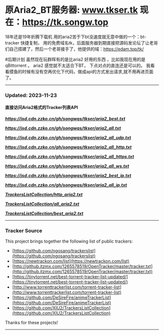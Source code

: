 # 原Aria2_BT服务器:  www.tkser.tk    现在：https://tk.songw.top
18年还是19年折腾下载机 用的aria2苦于下bt没速度就无意中做的一个：bt-tracker 快捷复制，
用的免费域名tk，后面服务器到期直接把源码发论坛了让老哥们自己搭建了，然后一个老哥接手了，他提供的域：https://edam.top/tk/

#后期计划
虽然现在玩群晖有的是比aria2 好用的东西 ，比如我现在用的是qBittorrent 。 
aria2 感觉就不太适合下BT， 下点对点的直连还是可以的。
我看看摸鱼的时候有没有空再优化下代码，做成api的方式发出请求,就不用再进页面了。

****
### Updated: 2023-11-23

#### 直接访问Aria2格式的Tracker列表API</h4>

_**https://jsd.cdn.zzko.cn/gh/songwqs/tkser/aria2_best.txt**_ 

_**https://jsd.cdn.zzko.cn/gh/songwqs/tkser/aria2_all.txt**_ 

_**https://jsd.cdn.zzko.cn/gh/songwqs/tkser/aria2_all_udp.txt**_ 

_**https://jsd.cdn.zzko.cn/gh/songwqs/tkser/aria2_all_http.txt**_ 

_**https://jsd.cdn.zzko.cn/gh/songwqs/tkser/aria2_all_https.txt**_ 

_**https://jsd.cdn.zzko.cn/gh/songwqs/tkser/aria2_all_ws.txt**_ 

_**https://jsd.cdn.zzko.cn/gh/songwqs/tkser/aria2_best_ip.txt**_ 

_**https://jsd.cdn.zzko.cn/gh/songwqs/tkser/aria2_all_ip.txt**_ 

_**[TrackersListCollection/http_aria2.txt](https://gitea.com/XIU2/TrackersListCollection/raw/branch/master/http_aria2.txt)**_

_**[TrackersListCollection/all_aria2.txt](https://gitea.com/XIU2/TrackersListCollection/raw/branch/master/all_aria2.txt)**_

_**[TrackersListCollection/best_aria2.txt](https://gitea.com/XIU2/TrackersListCollection/raw/branch/master/best_aria2.txt)**_


****
### Tracker Source

This project brings together the following list of public trackers:
* [https://github.com/ngosang/trackerslist](https://github.com/ngosang/trackerslist)
* [https://newtrackon.com/list](https://newtrackon.com/list)
* [http://github.itzmx.com/1265578519/OpenTracker/master/tracker.txt](http://github.itzmx.com/1265578519/OpenTracker/master/tracker.txt)
* [https://tinytorrent.net/best-torrent-tracker-list-updated/](https://tinytorrent.net/best-torrent-tracker-list-updated/)
* [http://www.torrenttrackerlist.com/torrent-tracker-list](http://www.torrenttrackerlist.com/torrent-tracker-list)
* [https://github.com/DeSireFire/animeTrackerList](https://github.com/DeSireFire/animeTrackerList)
* [https://github.com/XIU2/TrackersListCollection](https://github.com/XIU2/TrackersListCollection)

Thanks for these projects!

****
